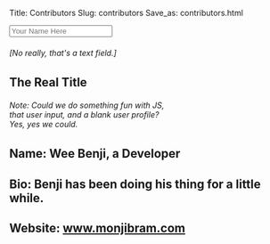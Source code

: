 Title: Contributors
Slug: contributors
Save_as: contributors.html

<div class="people">
	<section class="hero">
		<div class="title-container container">
			<input placeholder="Your Name Here" name="" id=""></input>
			<h6>[No really, that's a text field.]</h6>
			<h1>The Real Title</h1>
			<h6>Note: Could we do something fun with JS, <br>that user input, and a blank user profile? <br>Yes, yes we could.</h6>
		</div>
	</section>
	<section class="large-bio">
		<div class="card medium-container">
			<div class="img-box"></div>
			<div class="bio-details">
				<h2>Name: Wee Benji, a Developer</h2>
				<h2>Bio: Benji has been doing his thing for a little while.</h2>
				<h2>Website: <a href="https://www.monjibram.com" target="_blank">www.monjibram.com</a></h2>
			</div>
		</div>
	</section>
</div>
